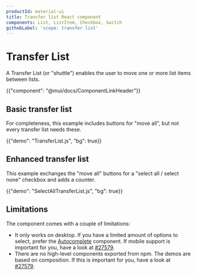 ```yaml
---
productId: material-ui
title: Transfer list React component
components: List, ListItem, Checkbox, Switch
githubLabel: 'scope: transfer list'
---
```


# Transfer List

<p class="description">A Transfer List (or "shuttle") enables the user to move one or more list items between lists.</p>

{{"component": "@mui/docs/ComponentLinkHeader"}}

## Basic transfer list

For completeness, this example includes buttons for "move all", but not every transfer list needs these.

{{"demo": "TransferList.js", "bg": true}}

## Enhanced transfer list

This example exchanges the "move all" buttons for a "select all / select none" checkbox and adds a counter.

{{"demo": "SelectAllTransferList.js", "bg": true}}

## Limitations

The component comes with a couple of limitations:

- It only works on desktop.
  If you have a limited amount of options to select, prefer the [Autocomplete](/material-ui/react-autocomplete/#multiple-values) component.
  If mobile support is important for you, have a look at [#27579](https://github.com/mui/material-ui/issues/27579).
- There are no high-level components exported from npm. The demos are based on composition.
  If this is important for you, have a look at [#27579](https://github.com/mui/material-ui/issues/27579).
